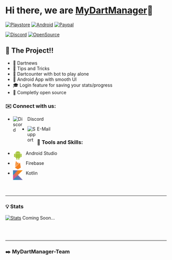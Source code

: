 # Hi there, we are [MyDartManager][website]👋 

[![Playstore](https://img.shields.io/badge/Google_Play-414141?style=for-the-badge&logo=google-play&logoColor=white)][playstore]
[![Android](https://img.shields.io/badge/Android-3DDC84?style=for-the-badge&logo=android&logoColor=white)][android]
[![Paypal](https://img.shields.io/badge/PayPal-00457C?style=for-the-badge&logo=paypal&logoColor=white)](https://www.paypal.com/de/home)
<br />

[![Discord](https://badgen.net/badge/icon/discord?icon=discord&label)][discord]
[![OpenSource](https://badgen.net/badge/Open%20Source%20%3F/Yes%21/blue?icon=github)](Coming...)



## 📌 The Project!!

- 🎯 Dartnews
- 👯 Tips and Tricks
- 👑 Dartcounter with bot to play alone
- 📲 Android App with smooth UI
- 🎓 Login feature for saving your stats/progress
- 🔦 Completly open source

### ✉️ Connect with us:

- [<img align="left" alt="Discord" width="30px" src="https://wallpapercave.com/wp/wp8761746.jpg" style="padding-right:15px;" />][discord] Discord

- [<img align="left" alt="Support" width="30px" src="https://logodix.com/logo/611018.jpg" />][Support] E-Mail


### 🔧 Tools and Skills:

- [<img align="left" alt="Android Studio" width="30px" src="https://raw.githubusercontent.com/devicons/devicon/2ae2a900d2f041da66e950e4d48052658d850630/icons/android/android-plain.svg" style="padding-right:10px;" />][androids] Android Studio

- [<img align="left" alt="Firebase" width="30px" src="https://raw.githubusercontent.com/devicons/devicon/2ae2a900d2f041da66e950e4d48052658d850630/icons/firebase/firebase-plain.svg" style="padding-right:10px;" />](https://firebase.google.com/) Firebase

- [<img align="left" alt="Kotlin" width="30px" src="https://raw.githubusercontent.com/devicons/devicon/2ae2a900d2f041da66e950e4d48052658d850630/icons/kotlin/kotlin-original.svg" style="padding-right:10px;" />](https://kotlinlang.org/) Kotlin

<br />
<br />

---
### 💡 Stats

[![Stats](https://github-readme-stats.vercel.app/api?username=MyDartManager)](https://github.com/anuraghazra/github-readme-stats)
Coming Soon...

<br />
<br />

---
### ✒️ MyDartManager-Team
[discord]: http://discord.mydartmanager.de/
[Support]: mailto:support@mydartmanager.de
[playstore]: dddd
[androids]: https://developer.android.com/studio/
[android]: https://www.android.com/intl/de_de/
[website]: dddd